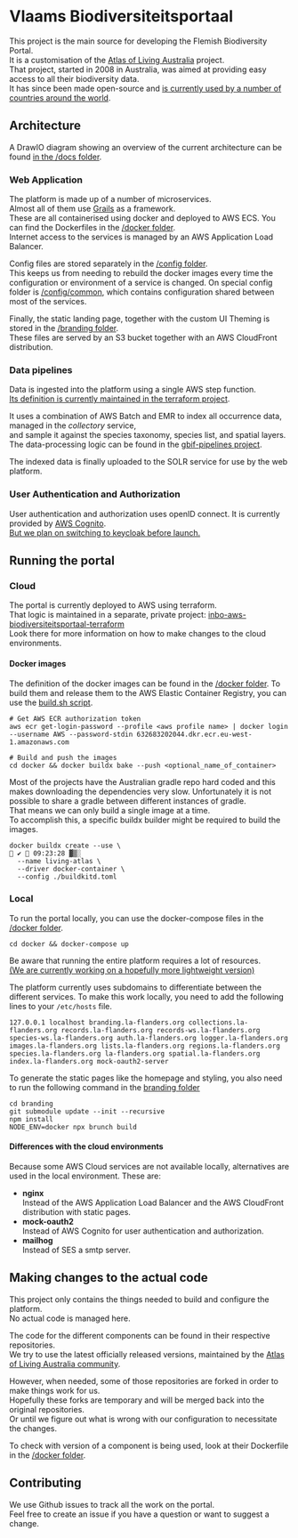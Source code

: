 # Vlaams Biodiversiteitsportaal

This project is the main source for developing the Flemish Biodiversity Portal.  
It is a customisation of the [Atlas of Living Australia](https://www.ala.org.au/) project.  
That project, started in 2008 in Australia, was aimed at providing easy access to all their biodiversity data.  
It has since been made open-source and [is currently used by a number of countries around the world](https://living-atlases.gbif.org/).

## Architecture
A DrawIO diagram showing an overview of the current architecture can be found [in the /docs folder](/docs/architecture.drawio).

### Web Application
The platform is made up of a number of microservices.  
Almost all of them use [Grails](https://grails.org/) as a framework.  
These are all containerised using docker and deployed to AWS ECS.
You can find the Dockerfiles in the [/docker folder](/docker).  
Internet access to the services is managed by an AWS Application Load Balancer.

Config files are stored separately in the [/config folder](/config).  
This keeps us from needing to rebuild the docker images every time the configuration or environment of a service is changed.
On special config folder is [/config/common](/config/common), which contains configuration shared between most of the services.

Finally, the static landing page, together with the custom UI Theming is stored in the [/branding folder](/branding).  
These files are served by an S3 bucket together with an AWS CloudFront distribution.

### Data pipelines
Data is ingested into the platform using a single AWS step function.  
[Its definition is currently maintained in the terraform project](https://github.com/inbo/inbo-aws-biodiversiteitsportaal-terraform/blob/master/region/common-region/la-pipelines-deployment/step-function-rule-them-all.tf).

It uses a combination of AWS Batch and EMR to index all occurrence data, managed in the _collectory_ service,  
and sample it against the species taxonomy, species list, and spatial layers.  
The data-processing logic can be found in the [gbif-pipelines project](https://github.com/gbif/pipelines/tree/dev/livingatlas).

The indexed data is finally uploaded to the SOLR service for use by the web platform.

### User Authentication and Authorization
User authentication and authorization uses openID connect.
It is currently provided by [AWS Cognito](https://github.com/inbo/inbo-aws-biodiversiteitsportaal-terraform/blob/master/region/common-region/cognito.tf).  
[But we plan on switching to keycloak before launch.](https://github.com/orgs/inbo/projects/15/views/6?sliceBy%5Bvalue%5D=authentication&pane=issue&itemId=72746929&issue=inbo%7Cvlaams-biodiversiteitsportaal%7C49)

## Running the portal

### Cloud
The portal is currently deployed to AWS using terraform.  
That logic is maintained in a separate, private project: [inbo-aws-biodiversiteitsportaal-terraform](https://github.com/inbo/inbo-aws-biodiversiteitsportaal-terraform)  
Look there for more information on how to make changes to the cloud environments.

#### Docker images
The definition of the docker images can be found in the [/docker folder](/docker).
To build them and release them to the AWS Elastic Container Registry, you can use the [build.sh script](/docker/build.sh).

```commandline
# Get AWS ECR authorization token
aws ecr get-login-password --profile <aws profile name> | docker login --username AWS --password-stdin 632683202044.dkr.ecr.eu-west-1.amazonaws.com

# Build and push the images
cd docker && docker buildx bake --push <optional_name_of_container>
```

Most of the projects have the Australian gradle repo hard coded and this makes downloading the dependencies very slow.
Unfortunately it is not possible to share a gradle between different instances of gradle.  
That means we can only build a single image at a time.  
To accomplish this, a specific buildx builder might be required to build the images.
```commandline
docker buildx create --use \                                                                                                                            ✔  09:23:28 ▓▒░
  --name living-atlas \
  --driver docker-container \
  --config ./buildkitd.toml
```


### Local
To run the portal locally, you can use the docker-compose files in the [/docker folder](/docker).

```commandline
cd docker && docker-compose up
```

Be aware that running the entire platform requires a lot of resources.  
[(We are currently working on a hopefully more lightweight version)](https://github.com/orgs/inbo/projects/15?pane=issue&itemId=72746951&issue=inbo%7Cvlaams-biodiversiteitsportaal%7C61)  

The platform currently uses subdomains to differentiate between the different services.
To make this work locally, you need to add the following lines to your `/etc/hosts` file.

```commandline
127.0.0.1 localhost branding.la-flanders.org collections.la-flanders.org records.la-flanders.org records-ws.la-flanders.org species-ws.la-flanders.org auth.la-flanders.org logger.la-flanders.org images.la-flanders.org lists.la-flanders.org regions.la-flanders.org species.la-flanders.org la-flanders.org spatial.la-flanders.org index.la-flanders.org mock-oauth2-server
```

To generate the static pages like the homepage and styling, you also need to run the following command in the [branding folder](./branding)
```commandline
cd branding
git submodule update --init --recursive
npm install
NODE_ENV=docker npx brunch build
```

#### Differences with the cloud environments
Because some AWS Cloud services are not available locally, alternatives are used in the local environment.
These are:
- **nginx**   
Instead of the AWS Application Load Balancer and the AWS CloudFront distribution with static pages.
- **mock-oauth2**  
Instead of AWS Cognito for user authentication and authorization.
- **mailhog**  
Instead of SES a smtp server.

## Making changes to the actual code
This project only contains the things needed to build and configure the platform.  
No actual code is managed here.

The code for the different components can be found in their respective repositories.  
We try to use the latest officially released versions, maintained by the [Atlas of Living Australia community](https://github.com/AtlasOfLivingAustralia).

However, when needed, some of those repositories are forked in order to make things work for us.  
Hopefully these forks are temporary and will be merged back into the original repositories.  
Or until we figure out what is wrong with our configuration to necessitate the changes.

To check with version of a component is being used, look at their Dockerfile in the [/docker folder](/docker).

## Contributing
We use Github issues to track all the work on the portal.  
Feel free to create an issue if you have a question or want to suggest a change.
